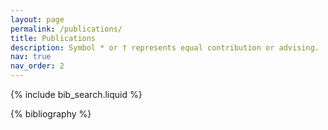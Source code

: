 ```yaml
---
layout: page
permalink: /publications/
title: Publications
description: Symbol * or † represents equal contribution or advising.
nav: true
nav_order: 2
---
```


<!-- _pages/publications.md -->

<!-- Bibsearch Feature -->

{% include bib_search.liquid %}

<div class="publications">

{% bibliography %}

</div>

